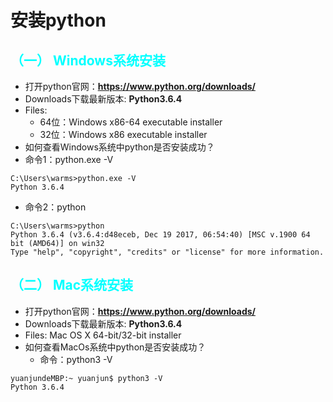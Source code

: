 # 安装python
## <font color=	#00FFFF>（一） Windows系统安装</font>
* 打开python官网：**https://www.python.org/downloads/**
* Downloads下载最新版本: **Python3.6.4**
* Files:  
  * 64位：Windows x86-64 executable installer
  * 32位：Windows x86 executable installer
* 如何查看Windows系统中python是否安装成功？
 * 命令1：python.exe -V
```
C:\Users\warms>python.exe -V
Python 3.6.4
```
 * 命令2：python
```
C:\Users\warms>python
Python 3.6.4 (v3.6.4:d48eceb, Dec 19 2017, 06:54:40) [MSC v.1900 64 bit (AMD64)] on win32
Type "help", "copyright", "credits" or "license" for more information.
```


## <font color=	#00FFFF>（二） Mac系统安装</font>
* 打开python官网：**https://www.python.org/downloads/**
* Downloads下载最新版本: **Python3.6.4**
* Files: Mac OS X 64-bit/32-bit installer
* 如何查看MacOs系统中python是否安装成功？
  * 命令：python3 -V
```
yuanjundeMBP:~ yuanjun$ python3 -V
Python 3.6.4
```

